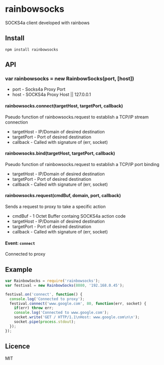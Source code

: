 # rainbowsocks

SOCKS4a client developed with rainbows

## Install

`npm install rainbowsocks`

## API

### var rainbowsocks = new RainbowSocks(port, [host])

* port - Socks4a Proxy Port
* host - SOCKS4a Proxy Host || 127.0.0.1

#### rainbowsocks.connect(targetHost, targetPort, callback)

Pseudo function of rainbowsocks.request to establish a TCP/IP stream connection

* targetHost - IP/Domain of desired destination
* targetPort - Port of desired destination
* callback - Called with signature of (err, socket)

#### rainbowsocks.bind(targetHost, targetPort, callback)

Pseudo function of rainbowsocks.request to establish a TCP/IP port binding

* targetHost - IP/Domain of desired destination
* targetPort - Port of desired destination
* callback - Called with signature of (err, socket)

#### rainbowsocks.request(cmdBuf, domain, port, callback)

Sends a request to proxy to take a specific action

* cmdBuf - 1 Octet Buffer containg SOCKS4a action code
* targetHost - IP/Domain of desired destination
* targetPort - Port of desired destination
* callback - Called with signature of (err, socket)

#### Event: `connect`

Connected to proxy


## Example

```javascript
var RainbowSocks = require('rainbowsocks');
var festival = new RainbowSocks(8080, '192.168.0.45');

festival.on('connect', function() {
  console.log('Connected to proxy');
  festival.connect('www.google.com', 80, function(err, socket) {
    if(err) throw err;
    console.log('Connected to www.google.com');
    socket.write('GET / HTTP/1.1\nHost: www.google.com\n\n');
    socket.pipe(process.stdout);
  });
});
```

## Licence

MIT